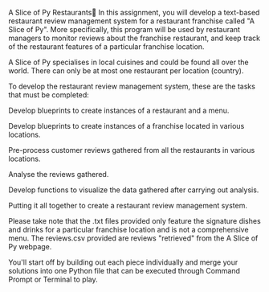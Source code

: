 A Slice of Py Restaurants🍴
In this assignment, you will develop a text-based restaurant review management system for a restaurant franchise called "A Slice of Py". More specifically, this program will be used by restaurant managers to monitor reviews about the franchise restaurant, and keep track of the restaurant features of a particular franchise location.

A Slice of Py specialises in local cuisines and could be found all over the world. There can only be at most one restaurant per location (country).

To develop the restaurant review management system, these are the tasks that must be completed:

Develop blueprints to create instances of a restaurant and a menu.

Develop blueprints to create instances of a franchise located in various locations.

Pre-process customer reviews gathered from all the restaurants in various locations.

Analyse the reviews gathered.

Develop functions to visualize the data gathered after carrying out analysis. 

Putting it all together to create a restaurant review management system. 

Please take note that the .txt files provided only feature the signature dishes and drinks for a particular franchise location and is not a comprehensive menu. The reviews.csv provided are reviews "retrieved" from the A Slice of Py webpage.

You'll start off by building out each piece individually and merge your solutions into one Python file that can be executed through Command Prompt or Terminal to play.
